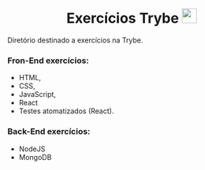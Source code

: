 <h1 align="center"> Exercícios Trybe <img src="https://i.imgur.com/eTJ6H4O.gif" height="30" width="30">  </h1>
Diretório destinado a exercícios na Trybe. 

### Fron-End exercícios: 

- HTML, 
- CSS, 
- JavaScript,
- React
- Testes atomatizados (React).

### Back-End exercícios:
- NodeJS
- MongoDB
